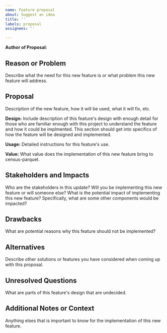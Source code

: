 ```yaml
---
name: Feature proposal
about: Suggest an idea
title: ''
labels: proposal
assignees: ''

---
```


**Author of Proposal:**
## Reason or Problem
Describe what the need for this new feature is or what problem this new feature will address.
## Proposal
Description of the new feature, how it will be used, what it will fix, etc. 

**Design:**
Include description of this feature's design with enough detail for those who are familiar enough with this project to understand the feature and how it could be implmented. This section should get into specifics of how the feature will be designed and implemented. 

**Usage:** 
Detailed instructions for this feature's use. 

**Value:** What value does the implementation of this new feature bring to census-parquet.
## Stakeholders and Impacts
Who are the stakeholders in this update? Will you be implementing this new feature or will someone else? What is the potential impact of implementing this new feature? Specifically, what are some other components would be impacted? 
## Drawbacks
What are potential reasons why this feature should not be implemented?
## Alternatives
Describe other solutions or features you have considered when coming up with this proposal.

## Unresolved Questions
What are parts of this feature's design that are undecided.
## Additional Notes or Context
Anything elses that is important to know for the implementation of this new feature.
